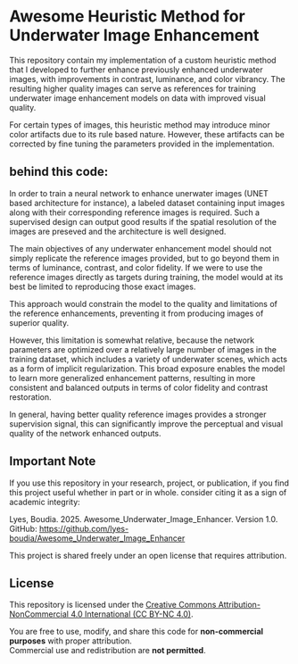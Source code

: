 # Awesome Heuristic Method for Underwater Image Enhancement

This repository contain my implementation of a custom heuristic method that I developed to further enhance previously enhanced underwater images, with improvements in contrast, luminance, and color vibrancy. 
The resulting higher quality images can serve as references for training underwater image enhancement models on data with improved visual quality.

For certain types of images, this heuristic method may introduce minor color artifacts due to its rule based nature. However, these artifacts can be corrected by fine tuning the parameters provided in the implementation.

## behind this code:

In order to train a neural network to enhance unerwater images (UNET based architecture for instance), a labeled dataset containing input images along with their corresponding reference images is required. 
Such a supervised design can output good results if the spatial resolution of the images are preseved and the architecture is well designed.

The main objectives of any underwater enhancement model should not simply replicate the reference images provided, but to go beyond them in terms of luminance,
contrast, and color fidelity. If we were to use the reference images directly as targets during training, the model would at its best be limited to reproducing those exact images. 

This approach would constrain the model to the quality and limitations of the reference enhancements, preventing it from producing images of superior quality. 

However, this limitation is somewhat relative, because the network parameters are optimized over a relatively large number of images in the training dataset, which includes
a variety of underwater scenes, which acts as a form of implicit regularization. This broad exposure enables the model to learn more generalized enhancement patterns, 
resulting in more consistent and balanced outputs in terms of color fidelity and contrast restoration.

In general, having better quality reference images provides a stronger supervision signal, this can significantly improve the perceptual and visual quality of the network enhanced outputs.


## Important Note

If you use this repository in your research, project, or publication, if you find this project useful whether in part or in whole. consider citing it as a sign of academic integrity:

Lyes, Boudia. 2025. Awesome_Underwater_Image_Enhancer. Version 1.0. GitHub: https://github.com/lyes-boudia/Awesome_Underwater_Image_Enhancer

This project is shared freely under an open license that requires attribution. 

## License

This repository is licensed under the [Creative Commons Attribution-NonCommercial 4.0 International (CC BY-NC 4.0)](https://creativecommons.org/licenses/by-nc/4.0/).

You are free to use, modify, and share this code for **non-commercial purposes** with proper attribution.  
Commercial use and redistribution are **not permitted**.
